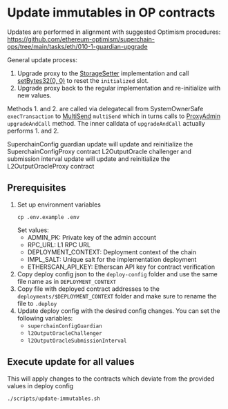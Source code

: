 # Update immutables in OP contracts

Updates are performed in alignment with suggested Optimism procedures: https://github.com/ethereum-optimism/superchain-ops/tree/main/tasks/eth/010-1-guardian-upgrade

General update process:

1. Upgrade proxy to the [StorageSetter](https://github.com/gelatodigital/raas-optimism/blob/fe7c8362cb7a1e9b3bbc99af18e48c17a4852ad8/packages/contracts-bedrock/src/universal/StorageSetter.sol#L11) implementation and call [setBytes32(0, 0)](https://github.com/gelatodigital/raas-optimism/blob/fe7c8362cb7a1e9b3bbc99af18e48c17a4852ad8/packages/contracts-bedrock/src/universal/StorageSetter.sol#L24) to reset the `initialized` slot.
2. Upgrade proxy back to the regular implementation  and re-initialize with new values.

Methods 1. and 2. are called via delegatecall from SystemOwnerSafe `execTransaction` to [MultiSend](https://github.com/safe-global/safe-contracts/blob/6b3875c99e234c5c26fa8fc1f712d054b2d45bcf/contracts/libraries/MultiSend.sol#L11) `multiSend` which in turns calls to [ProxyAdmin](https://github.com/gelatodigital/raas-optimism/blob/1d6894f43f55bc4e90dd497b7b471948df7706c0/packages/contracts-bedrock/src/universal/ProxyAdmin.sol#L30) `upgradeAndCall` method. The inner calldata of `upgradeAndCall` actually performs 1. and 2.

SuperchainConfig guardian update will update and reinitialize the SuperchainConfigProxy contract
L2OutputOracle challenger and submission interval update will update and reinitialize the L2OutputOracleProxy contract

## Prerequisites

1. Set up environment variables
    ```
    cp .env.example .env
    ```
    Set values:
   - ADMIN_PK: Private key of the admin account
   - RPC_URL: L1 RPC URL
   - DEPLOYMENT_CONTEXT: Deployment context of the chain
   - IMPL_SALT: Unique salt for the implementation deployment
   - ETHERSCAN_API_KEY: Etherscan API key for contract verification
2. Copy deploy config json to the `deploy-config` folder and use the same file name as in `DEPLOYMENT_CONTEXT`
3. Copy file with deployed contract addresses to the `deployments/$DEPLOYMENT_CONTEXT` folder and make sure to rename the file to `.deploy`
4. Update deploy config with the desired config changes. You can set the following variables:
   - `superchainConfigGuardian`
   - `l2OutputOracleChallenger`
   - `l2OutputOracleSubmissionInterval`

## Execute update for all values
This will apply changes to the contracts which deviate from the provided values in deploy config
```
./scripts/update-immutables.sh
```

